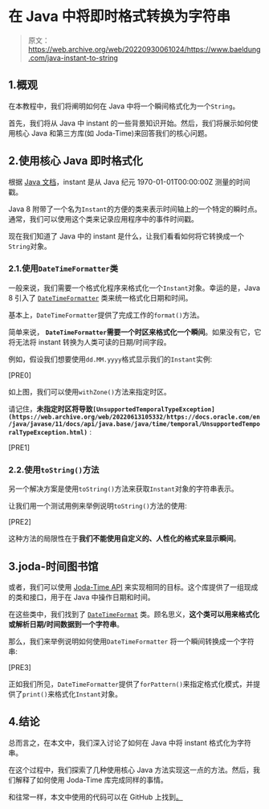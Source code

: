 # 在 Java 中将即时格式转换为字符串

> 原文：<https://web.archive.org/web/20220930061024/https://www.baeldung.com/java-instant-to-string>

## 1.概观

在本教程中，我们将阐明如何在 Java 中将一个瞬间格式化为一个`String`。

首先，我们将从 Java 中 instant 的一些背景知识开始。然后，我们将展示如何使用核心 Java 和第三方库(如 Joda-Time)来回答我们的核心问题。

## 2.使用核心 Java 即时格式化

根据 [Java 文档](https://web.archive.org/web/20220613105332/https://docs.oracle.com/en/java/javase/11/docs/api/java.base/java/time/Instant.html)，instant 是从 Java 纪元 1970-01-01T00:00:00Z 测量的时间戳。

Java 8 附带了一个名为`Instant`的方便的类来表示时间轴上的一个特定的瞬时点。通常，我们可以使用这个类来记录应用程序中的事件时间戳。

现在我们知道了 Java 中的 instant 是什么，让我们看看如何将它转换成一个`String`对象。

### 2.1.使用`DateTimeFormatter`类

一般来说，我们需要一个格式化程序来格式化一个`Instant`对象。幸运的是，Java 8 引入了 [`DateTimeFormatter`](/web/20220613105332/https://www.baeldung.com/java-datetimeformatter) 类来统一格式化日期和时间。

基本上，`DateTimeFormatter`提供了完成工作的`format()`方法。

简单来说， **`DateTimeFormatter`需要一个时区来格式化一个瞬间**。如果没有它，它将无法将 instant 转换为人类可读的日期/时间字段。

例如，假设我们想要使用`dd.MM.yyyy`格式显示我们的`Instant`实例:

[PRE0]

如上图，我们可以使用`withZone()`方法来指定时区。

请记住，**未指定时区将导致`[UnsupportedTemporalTypeException](https://web.archive.org/web/20220613105332/https://docs.oracle.com/en/java/javase/11/docs/api/java.base/java/time/temporal/UnsupportedTemporalTypeException.html)`** :

[PRE1]

### 2.2.使用`toString()`方法

另一个解决方案是使用`toString()`方法来获取`Instant`对象的字符串表示。

让我们用一个测试用例来举例说明`toString()`方法的使用:

[PRE2]

这种方法的局限性在于**我们不能使用自定义的、人性化的格式来显示瞬间**。

## 3.joda-时间图书馆

或者，我们可以使用 [Joda-Time API](/web/20220613105332/https://www.baeldung.com/joda-time) 来实现相同的目标。这个库提供了一组现成的类和接口，用于在 Java 中操作日期和时间。

在这些类中，我们找到了 [`DateTimeFormat`](https://web.archive.org/web/20220613105332/https://www.joda.org/joda-time/apidocs/org/joda/time/format/DateTimeFormatter.html) 类。顾名思义，**这个类可以用来格式化或解析日期/时间数据到一个字符串**。

那么，我们来举例说明如何使用`DateTimeFormatter` 将一个瞬间转换成一个字符串:

[PRE3]

正如我们所见，`DateTimeFormatter`提供了`forPattern()`来指定格式化模式，并提供了`print()`来格式化`Instant`对象。

## 4.结论

总而言之，在本文中，我们深入讨论了如何在 Java 中将 instant 格式化为字符串。

在这个过程中，我们探索了几种使用核心 Java 方法实现这一点的方法。然后，我们解释了如何使用 Joda-Time 库完成同样的事情。

和往常一样，本文中使用的代码可以在 GitHub 上找到[。](https://web.archive.org/web/20220613105332/https://github.com/eugenp/tutorials/tree/master/core-java-modules/core-java-datetime-string)